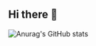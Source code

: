 ## Hi there 👋

![Anurag's GitHub stats](https://github-readme-stats.vercel.app/api?username=hoooooony&show_icons=true&theme=gruv)
<!--
**hoooooony/hoooooony** is a ✨ _special_ ✨ repository because its `README.md` (this file) appears on your GitHub profile.

Here are some ideas to get you started:

- 🔭 I’m currently working on ...
- 🌱 I’m currently learning ...
- 👯 I’m looking to collaborate on ...
- 🤔 I’m looking for help with ...
- 💬 Ask me about ...
- 📫 How to reach me: ...
- 😄 Pronouns: ...
- ⚡ Fun fact: ...
-->
